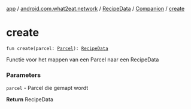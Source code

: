 [app](../../../index.md) / [android.com.what2eat.network](../../index.md) / [RecipeData](../index.md) / [Companion](index.md) / [create](./create.md)

# create

`fun create(parcel: `[`Parcel`](https://developer.android.com/reference/android/os/Parcel.html)`): `[`RecipeData`](../index.md)

Functie voor het mappen van een Parcel naar een RecipeData

### Parameters

`parcel` - Parcel die gemapt wordt

**Return**
RecipeData

